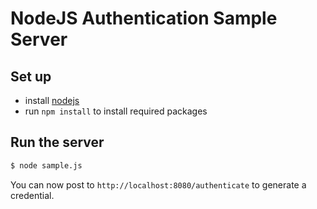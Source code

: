 # NodeJS Authentication Sample Server

## Set up

- install [nodejs](https://nodejs.org/)
- run `npm install` to install required packages

## Run the server

```bash
$ node sample.js
```

You can now post to `http://localhost:8080/authenticate` to generate a credential.
